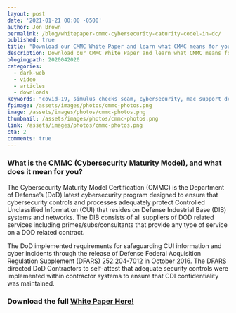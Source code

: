 ```yaml
---
layout: post
date: '2021-01-21 00:00 -0500'
author: Jon Brown
permalink: /blog/whitepaper-cmmc-cybersecurity-caturity-codel-in-dc/
published: true
title: "Download our CMMC White Paper and learn what CMMC means for your small business."
description: Download our CMMC White Paper and learn what CMMC means for your small business
blogimgpath: 2020042020
categories:
  - dark-web
  - video
  - articles
  - downloads
keywords: "covid-19, simulus checks scam, cybersecurity, mac support dc"
fpimage: /assets/images/photos/cmmc-photos.png
image: /assets/images/photos/cmmc-photos.png
thumbnail: /assets/images/photos/cmmc-photos.png
link: /assets/images/photos/cmmc-photos.png
cta: 2
comments: true
---
```

### What is the CMMC (Cybersecurity Maturity Model), and what does it mean for you?

The Cybersecurity Maturity Model Certification (CMMC) is the Department of Defense’s (DoD) latest cybersecurity program designed to ensure that cybersecurity controls and processes adequately protect Controlled Unclassified Information (CUI) that resides on Defense Industrial Base (DIB) systems and networks.  The DIB consists of all suppliers of DOD related services including primes/subs/consultants that provide any type of service on a DOD related contract.

The DoD implemented requirements for safeguarding CUI information and cyber incidents through the release of Defense Federal Acquisition Regulation Supplement (DFARS) 252.204-7012 in October 2016.  The DFARS directed DoD Contractors to self-attest that adequate security controls were implemented within contractor systems to ensure that CDI confidentiality was maintained. 

### Download the full <a href="/products/ciso/">White Paper Here!</a>